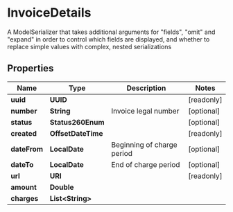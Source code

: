 

# InvoiceDetails

A ModelSerializer that takes additional arguments for \"fields\", \"omit\" and \"expand\" in order to control which fields are displayed, and whether to replace simple values with complex, nested serializations

## Properties

Name | Type | Description | Notes
------------ | ------------- | ------------- | -------------
**uuid** | **UUID** |  |  [readonly]
**number** | **String** | Invoice legal number |  [optional]
**status** | **Status260Enum** |  |  [optional]
**created** | **OffsetDateTime** |  |  [readonly]
**dateFrom** | **LocalDate** | Beginning of charge period |  [optional]
**dateTo** | **LocalDate** | End of charge period |  [optional]
**url** | **URI** |  |  [readonly]
**amount** | **Double** |  | 
**charges** | **List&lt;String&gt;** |  | 



